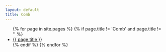 ```yaml
---
layout: default
title: Comb
---
```


<ul>
  {% for page in site.pages %}
    {% if page.title != 'Comb' and page.title != '' %}
        <li>
          <a href="{{ site.baseurl }}{{ page.url }}">{{ page.title }}</a>
        </li>
    {% endif %}
  {% endfor %}
</ul>

<!-- <script>
  (function() {
    var cx = '011003460990169060326:6tdnecmzel8';
    var gcse = document.createElement('script');
    gcse.type = 'text/javascript';
    gcse.async = true;
    gcse.src = 'https://cse.google.com/cse.js?cx=' + cx;
    var s = document.getElementsByTagName('script')[0];
    s.parentNode.insertBefore(gcse, s);
  })();
</script>
<gcse:search></gcse:search> -->
